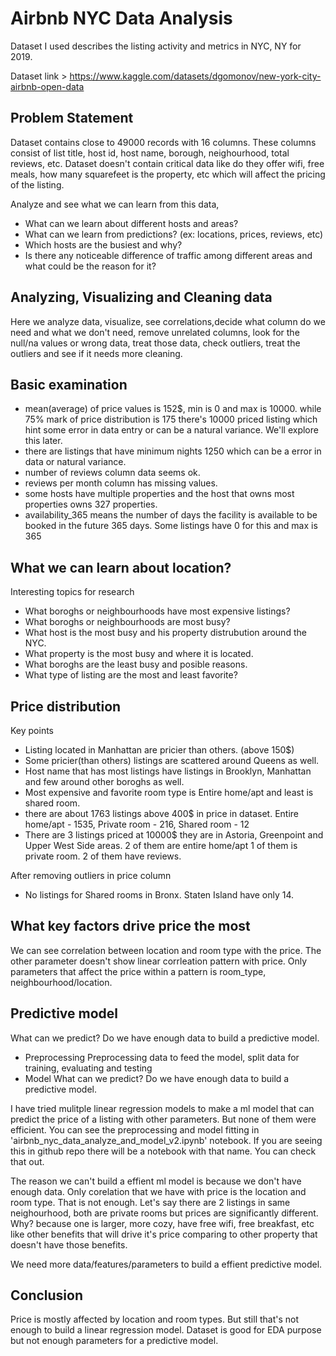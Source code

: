 # Airbnb NYC Data Analysis

Dataset I used describes the listing activity and metrics in NYC, NY for 2019.

Dataset link > https://www.kaggle.com/datasets/dgomonov/new-york-city-airbnb-open-data

## Problem Statement
Dataset contains close to 49000 records with 16 columns. These columns consist of list title, host id, host name, borough, neighourhood, total reviews, etc. Dataset doesn't contain critical data like do they offer wifi, free meals, how many squarefeet is the property, etc which will affect the pricing of the listing.

Analyze and see what we can learn from this data,
* What can we learn about different hosts and areas?
* What can we learn from predictions? (ex: locations, prices, reviews, etc)
* Which hosts are the busiest and why?
* Is there any noticeable difference of traffic among different areas and what could be the reason for it?

## Analyzing, Visualizing and Cleaning data
Here we analyze data, visualize, see correlations,decide what column do we need and what we don't need, remove unrelated columns, look for the null/na values or wrong data, treat those data, check outliers, treat the outliers and see if it needs more cleaning.

## Basic examination
* mean(average) of price values is 152$, min is 0 and max is 10000. while 75% mark of price distribution is 175 there's 10000 priced listing which hint some error in data entry or can be a natural variance. We'll explore this later.
* there are listings that have minimum nights 1250 which can be a error in data or natural variance.
* number of reviews column data seems ok.
* reviews per month column has missing values.
* some hosts have multiple properties and the host that owns most properties owns 327 properties.
*  availability_365 means the number of days the facility is available to be booked in the future 365 days. Some listings have 0 for this and max is 365

## What we can learn about location?
Interesting topics for research
* What boroghs or neighbourhoods have most expensive listings?
* What boroghs or neighbourhoods are most busy?
* What host is the most busy and his property distrubution around the NYC.
* What property is the most busy and where it is located.
* What boroghs are the least busy and posible reasons.
* What type of listing are the most and least favorite?

## Price distribution
Key points
* Listing located in Manhattan are pricier than others. (above 150$)
* Some pricier(than others) listings are scattered around Queens as well.
* Host name that has most listings have listings in Brooklyn, Manhattan and few around other boroghs as well.
* Most expensive and favorite room type is Entire home/apt and least is shared room.
* there are about 1763 listings above 400\$ in price in dataset. Entire home/apt - 1535, Private room - 216, Shared room - 12
* There are 3 listings priced at 10000\$ they are in Astoria, Greenpoint and Upper West Side areas. 2 of them are entire home/apt 1 of them is private room. 2 of them have reviews.

After removing outliers in price column
* No listings for Shared rooms in Bronx. Staten Island have only 14.

## What key factors drive price the most
We can see correlation between location and room type with the price. The other parameter doesn't show linear corrleation pattern with price.
Only parameters that affect the price within a pattern is room_type, neighbourhood/location.

## Predictive model
What can we predict? Do we have enough data to build a predictive model.

* Preprocessing
Preprocessing data to feed the model, split data for training, evaluating and testing
* Model
What can we predict? Do we have enough data to build a predictive model.

I have tried mulitple linear regression models to make a ml model that can predict the price of a listing with other parameters. But none of them were efficient. You can see the preprocessing and model fitting in 'airbnb_nyc_data_analyze_and_model_v2.ipynb' notebook. If you are seeing this in github repo there will be a notebook with that name. You can check that out.

The reason we can't build a effient ml model is because we don't have enough data. Only corelation that we have with price is the location and room type. That is not enough. Let's say there are 2 listings in same neighourhood, both are private rooms but prices are significantly different. Why? because one is larger, more cozy, have free wifi, free breakfast, etc like other benefits that will drive it's price comparing to other property that doesn't have those benefits.

We need more data/features/parameters to build a effient predictive model.

## Conclusion
Price is mostly affected by location and room types. But still that's not enough to build a linear regression model. Dataset is good for EDA purpose but not enough parameters for a predictive model.
